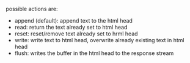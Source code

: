 possible actions are:
- append (default): append text to the html head
- read: return the text already set to html head
- reset: reset/remove text already set to hrml head
- write: write text to html head, overwrite already existing text in html head
- flush: writes the buffer in the html head to the response stream
			